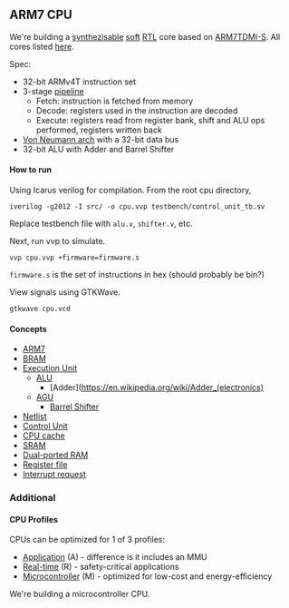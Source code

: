 ## ARM7 CPU

We're building a [synthezisable](https://en.wikipedia.org/wiki/Logic_synthesis) [soft](https://en.wikipedia.org/wiki/Semiconductor_intellectual_property_core#Soft_cores) [RTL](https://en.wikipedia.org/wiki/Register-transfer_level) core based on [ARM7TDMI-S](https://developer.arm.com/documentation/ddi0234/b). All cores listed [here](https://en.wikipedia.org/wiki/ARM_architecture_family#Cores).

Spec:
- 32-bit ARMv4T instruction set
- 3-stage [pipeline](https://en.wikipedia.org/wiki/Instruction_pipelining)
    - Fetch: instruction is fetched from memory
    - Decode: registers used in the instruction are decoded
    - Execute: registers read from register bank, shift and ALU ops performed, registers written back
- [Von Neumann arch](https://en.wikipedia.org/wiki/Von_Neumann_architecture) with a 32-bit data bus
- 32-bit ALU with Adder and Barrel Shifter

#### How to run

Using Icarus verilog for compilation. From the root cpu directory,
```
iverilog -g2012 -I src/ -o cpu.vvp testbench/control_unit_tb.sv
```

Replace testbench file with `alu.v`, `shifter.v`, etc.

Next, run vvp to simulate.
```
vvp cpu.vvp +firmware=firmware.s
```

`firmware.s` is the set of instructions in hex (should probably be bin?)

View signals using GTKWave.
```
gtkwave cpu.vcd
```

#### Concepts

- [ARM7](https://en.wikipedia.org/wiki/ARM7)
- [BRAM](https://www.nandland.com/articles/block-ram-in-fpga.html)
- [Execution Unit](https://en.wikipedia.org/wiki/Execution_unit)
    - [ALU](https://en.wikipedia.org/wiki/Arithmetic_logic_unit)
        - [Adder](https://en.wikipedia.org/wiki/Adder_(electronics)
    - [AGU](https://en.wikipedia.org/wiki/Address_generation_unit)
        - [Barrel Shifter](https://en.wikipedia.org/wiki/Barrel_shifter)
- [Netlist](https://en.wikipedia.org/wiki/Netlist)
- [Control Unit](https://en.wikipedia.org/wiki/Control_unit)
- [CPU cache](https://en.wikipedia.org/wiki/CPU_cache)
- [SRAM](https://en.wikipedia.org/wiki/Static_random-access_memory)
- [Dual-ported RAM](https://en.wikipedia.org/wiki/Dual-ported_RAM)
- [Register file](https://en.wikipedia.org/wiki/Register_file)
- [Interrupt request](https://en.wikipedia.org/wiki/Interrupt_request_(PC_architecture))

### Additional

#### CPU Profiles

CPUs can be optimized for 1 of 3 profiles:
- [Application](https://en.wikipedia.org/wiki/ARM_Cortex-A) (A) - difference is it includes an MMU
- [Real-time](https://en.wikipedia.org/wiki/ARM_Cortex-R) (R) - safety-critical applications
- [Microcontroller](https://en.wikipedia.org/wiki/ARM_Cortex-M) (M) - optimized for low-cost and energy-efficiency

We're building a microcontroller CPU.
